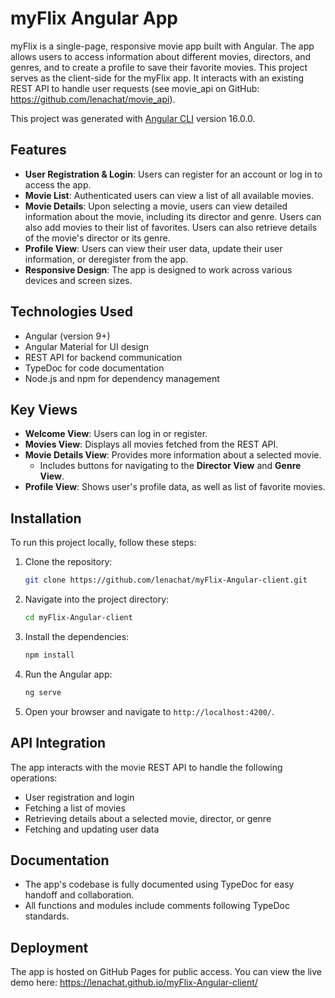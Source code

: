 # myFlix Angular App

myFlix is a single-page, responsive movie app built with Angular. The app allows users to access information about different movies, directors, and genres, and to create a profile to save their favorite movies. This project serves as the client-side for the myFlix app. It interacts with an existing REST API to handle user requests (see movie_api on GitHub: https://github.com/lenachat/movie_api).

This project was generated with [Angular CLI](https://github.com/angular/angular-cli) version 16.0.0.

## Features

- **User Registration & Login**: Users can register for an account or log in to access the app.
- **Movie List**: Authenticated users can view a list of all available movies.
- **Movie Details**: Upon selecting a movie, users can view detailed information about the movie, including its director and genre. Users can also add movies to their list of favorites. Users can also retrieve details of the movie's director or its genre.
- **Profile View**: Users can view their user data, update their user information, or deregister from the app.
- **Responsive Design**: The app is designed to work across various devices and screen sizes.

## Technologies Used

- Angular (version 9+)
- Angular Material for UI design
- REST API for backend communication
- TypeDoc for code documentation
- Node.js and npm for dependency management

## Key Views

- **Welcome View**: Users can log in or register.
- **Movies View**: Displays all movies fetched from the REST API.
- **Movie Details View**: Provides more information about a selected movie.
  - Includes buttons for navigating to the **Director View** and **Genre View**.
- **Profile View**: Shows user's profile data, as well as list of favorite movies.

## Installation

To run this project locally, follow these steps:

1. Clone the repository:
    ```bash
    git clone https://github.com/lenachat/myFlix-Angular-client.git
    ```

2. Navigate into the project directory:
    ```bash
    cd myFlix-Angular-client
    ```

3. Install the dependencies:
    ```bash
    npm install
    ```

4. Run the Angular app:
    ```bash
    ng serve
    ```

5. Open your browser and navigate to `http://localhost:4200/`.

## API Integration

The app interacts with the movie REST API to handle the following operations:

- User registration and login
- Fetching a list of movies
- Retrieving details about a selected movie, director, or genre
- Fetching and updating user data

## Documentation

- The app's codebase is fully documented using TypeDoc for easy handoff and collaboration.
- All functions and modules include comments following TypeDoc standards.

## Deployment

The app is hosted on GitHub Pages for public access. You can view the live demo here: https://lenachat.github.io/myFlix-Angular-client/

